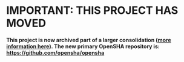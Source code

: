 # IMPORTANT: THIS PROJECT HAS MOVED
**This project is now archived part of a larger consolidation ([more information here](https://github.com/opensha/opensha-commons/issues/21)). The new primary OpenSHA repository is: https://github.com/opensha/opensha**
